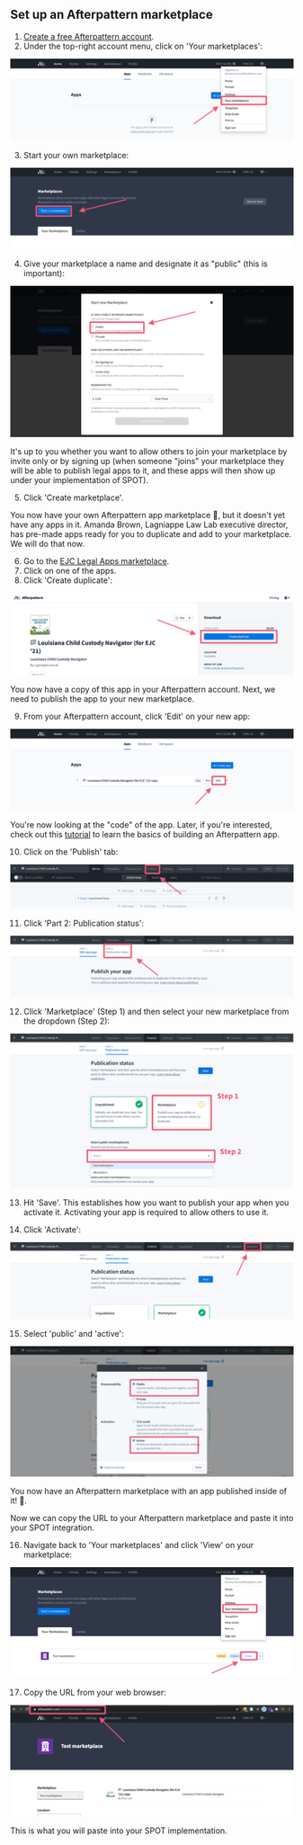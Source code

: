 ## Set up an Afterpattern marketplace

1. [Create a free Afterpattern account](https://afterpattern.com/users/sign_up).  
2. Under the top-right account menu, click on 'Your marketplaces':

![your marketplaces](images/ap-your-marketplaces.png) 

3. Start your own marketplace: 

![start marketplace](images/ap-start-marketplace.png) 

4. Give your marketplace a name and designate it as "public" (this is important): 

![start marketplace](images/ap-public-marketplace.png) 

It's up to you whether you want to allow others to join your marketplace by invite only or by signing up (when someone "joins" your marketplace they will be able to publish legal apps to it, and these apps will then show up under your implementation of SPOT).

5. Click 'Create marketplace'.

You now have your own Afterpattern app marketplace 🎉, but it doesn't yet have any apps in it. Amanda Brown, Lagniappe Law Lab executive director, has pre-made apps ready for you to duplicate and add to your marketplace. We will do that now. 

6. Go to the [EJC Legal Apps marketplace](https://afterpattern.com/marketplaces/ejc-legal-apps). 
7. Click on one of the apps.
8. Click 'Create duplicate':

![create duplicate](images/ap-duplicate-app.png) 

You now have a copy of this app in your Afterpattern account. Next, we need to publish the app to your new marketplace. 

9. From your Afterpattern account, click 'Edit' on your new app: 

![edit app](images/ap-edit-app.png) 

You're now looking at the "code" of the app. Later, if you're interested, check out this [tutorial](https://university.afterpattern.com/tutorial-list/afterpattern-101) to learn the basics of building an Afterpattern app. 

10. Click on the 'Publish' tab:

![publish app](images/ap-publish-app.png)

11. Click 'Part 2: Publication status':

![publication status](images/ap-step2-publish.png)

12. Click 'Marketplace' (Step 1) and then select your new marketplace from the dropdown (Step 2): 

![click marketplace](images/ap-publish-to-marketplace.png)

13. Hit 'Save'. This establishes how you want to publish your app when you activate it. Activating your app is required to allow others to use it. 

15. Click 'Activate':

![click activate](images/ap-app-activate.png)

15. Select 'public' and 'active':

![publication settings](images/ap-activation-settings.png)

You now have an Afterpattern marketplace with an app published inside of it! 🎉.

Now we can copy the URL to your Afterpattern marketplace and paste it into your SPOT integration. 

16. Navigate back to 'Your marketplaces' and click 'View' on your marketplace: 

![navigate back to your marketplace](images/ap-view-marketplace.png)

17. Copy the URL from your web browser: 

![copy url](images/ap-copy-url.png)

This is what you will paste into your SPOT implementation. 
